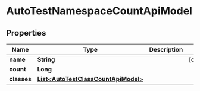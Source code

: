 

# AutoTestNamespaceCountApiModel


## Properties

| Name | Type | Description | Notes |
|------------ | ------------- | ------------- | -------------|
|**name** | **String** |  |  [optional] |
|**count** | **Long** |  |  |
|**classes** | [**List&lt;AutoTestClassCountApiModel&gt;**](AutoTestClassCountApiModel.md) |  |  |



